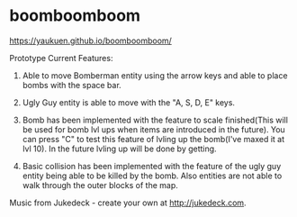 # boomboomboom
https://yaukuen.github.io/boomboomboom/

Prototype Current Features:

1) Able to move Bomberman entity using the arrow keys and able to place bombs with the space bar. 

2) Ugly Guy entity is able to move with the "A, S, D, E" keys.

3) Bomb has been implemented with the feature to scale finished(This will be used for bomb lvl ups when
items are introduced in the future). You can press "C" to test this feature of lvling up the bomb(I've maxed
it at lvl 10). In the future lvling up will be done by getting.

4) Basic collision has been implemented with the feature of the ugly guy entity being able 
to be killed by the bomb. Also entities are not able to walk through the outer blocks of the map.



Music from Jukedeck - create your own at http://jukedeck.com.
